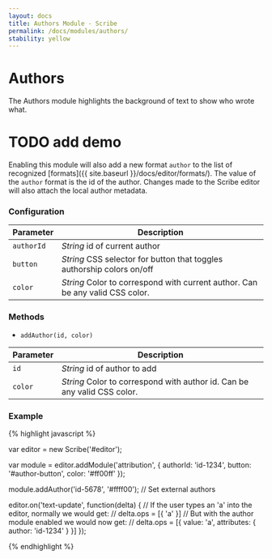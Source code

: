 ```yaml
---
layout: docs
title: Authors Module - Scribe
permalink: /docs/modules/authors/
stability: yellow
---
```


# Authors

The Authors module highlights the background of text to show who wrote what.

# TODO add demo

Enabling this module will also add a new format `author` to the list of recognized [formats]({{ site.baseurl }}/docs/editor/formats/). The value of the `author` format is the id of the author. Changes made to the Scribe editor will also attach the local author metadata.

### Configuration

| Parameter  | Description
|------------|-------------
| `authorId` | _String_ id of current author
| `button`   | _String_ CSS selector for button that toggles authorship colors on/off
| `color`    | _String_ Color to correspond with current author. Can be any valid CSS color.


### Methods

- `addAuthor(id, color)`

| Parameter | Description
|-----------|-------------
| `id`      | _String_ id of author to add
| `color`   | _String_ Color to correspond with author id. Can be any valid CSS color.


### Example

{% highlight javascript %}

var editor = new Scribe('#editor');

var module = editor.addModule('attribution', {
  authorId: 'id-1234',
  button: '#author-button',
  color: '#ff00ff'
});

module.addAuthor('id-5678', '#ffff00'); // Set external authors

editor.on('text-update', function(delta) {
  // If the user types an 'a' into the editor, normally we would get:
  //   delta.ops = [{ 'a' }]
  // But with the author module enabled we would now get:
  //   delta.ops = [{ value: 'a', attributes: { author: 'id-1234' } }]
});

{% endhighlight %}
